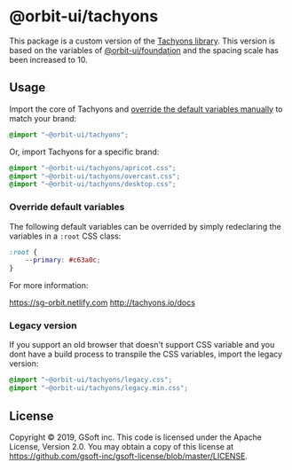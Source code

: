 # @orbit-ui/tachyons

This package is a custom version of the [Tachyons library](https://github.com/tachyons-css/tachyons). This version is based on the variables of [@orbit-ui/foundation](../foundation) and the spacing scale has been increased to 10.

## Usage

Import the core of Tachyons and [override the default variables manually](#override-defaut-variables) to match your brand:

```css
@import "~@orbit-ui/tachyons";
```

Or, import Tachyons for a specific brand:

```css
@import "~@orbit-ui/tachyons/apricot.css";
@import "~@orbit-ui/tachyons/overcast.css";
@import "~@orbit-ui/tachyons/desktop.css";
```

### Override default variables

The following default variables can be overrided by simply redeclaring the variables in a `:root` CSS class:

```css
:root {
    --primary: #c63a0c;
}
```

For more information:

https://sg-orbit.netlify.com
http://tachyons.io/docs

### Legacy version

If you support an old browser that doesn't support CSS variable and you dont have a build process to transpile the CSS variables, import the legacy version:

```css
@import "~@orbit-ui/tachyons/legacy.css";
@import "~@orbit-ui/tachyons/legacy.min.css";
```

## License

Copyright © 2019, GSoft inc. This code is licensed under the Apache License, Version 2.0. You may obtain a copy of this license at https://github.com/gsoft-inc/gsoft-license/blob/master/LICENSE.
